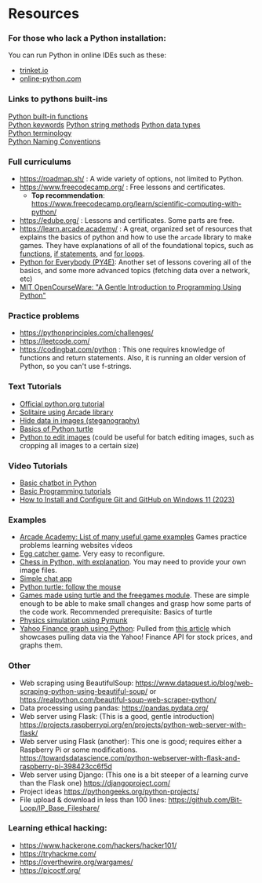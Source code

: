 # Resources

### For those who lack a Python installation:

You can run Python in online IDEs such as these:

- [trinket.io](https://trinket.io/python3)
- [online-python.com](https://www.online-python.com/)

### Links to pythons built-ins

[Python built-in functions](https://docs.python.org/3/library/functions.html)  
[Python keywords](https://realpython.com/python-keywords) 
[Python string methods](https://docs.python.org/3/library/stdtypes.html#string-methods)
[Python data types](https://docs.python.org/3/library/stdtypes.html)  
[Python terminology](https://docs.python.org/3/glossary.html)  
[Python Naming Conventions](https://peps.python.org/pep-0008/#naming-conventions)

### Full curriculums
- https://roadmap.sh/ : A wide variety of options, not limited to Python.
- https://www.freecodecamp.org/ : Free lessons and certificates.
  - **Top recommendation**: https://www.freecodecamp.org/learn/scientific-computing-with-python/
- https://edube.org/ : Lessons and certificates. Some parts are free.
- https://learn.arcade.academy/ : A great, organized set of resources that explains the basics of python and how to use the `arcade` library to make games. They have explanations of all of the foundational topics, such as [functions](https://learn.arcade.academy/en/latest/chapters/08_functions/functions.html), [if statements](https://learn.arcade.academy/en/latest/chapters/10_if_statements/if_statements.html), and [for loops](https://learn.arcade.academy/en/latest/chapters/11_for_loops/for_loops.html).
- [Python for Everybody (PY4E)](https://www.py4e.com/lessons): Another set of lessons covering all of the basics, and some more advanced topics (fetching data over a network, etc)
- [MIT OpenCourseWare: "A Gentle Introduction to Programming Using Python"](https://ocw.mit.edu/courses/6-189-a-gentle-introduction-to-programming-using-python-january-iap-2008/pages/syllabus/)
  
### Practice problems
- https://pythonprinciples.com/challenges/
- https://leetcode.com/
- https://codingbat.com/python : This one requires knowledge of functions and return statements. Also, it is running an older version of Python, so you can't use f-strings. 

### Text Tutorials
- [Official python.org tutorial](https://docs.python.org/3/tutorial/index.html)
- [Solitaire using Arcade library](https://api.arcade.academy/en/latest/tutorials/card_game/)
- [Hide data in images (steganography)](https://www.thepythoncode.com/article/hide-secret-data-in-images-using-steganography-python)
- [Basics of Python turtle](https://realpython.com/beginners-guide-python-turtle/)
- [Python to edit images](https://realpython.com/image-processing-with-the-python-pillow-library/) (could be useful for batch editing images, such as cropping all images to a certain size)

### Video Tutorials
- [Basic chatbot in Python](https://www.youtube.com/watch?v=CkkjXTER2KE)
- [Basic Programming tutorials](https://www.youtube.com/c/programmingwithmosh) 
- [How to Install and Configure Git and GitHub on Windows 11 (2023)](https://www.youtube.com/watch?v=AdzKzlp66sQ) 

### Examples
- [Arcade Academy: List of many useful game examples](https://api.arcade.academy/en/latest/examples/)
Games practice problems learning websites videos
- [Egg catcher game](https://github.com/SmallLion/Python-Projects/blob/main/egg_catcher.py). Very easy to reconfigure.
- [Chess in Python, with explanation](https://levelup.gitconnected.com/chess-python-ca4532c7f5a4). You may need to provide your own image files.
- [Simple chat app](https://github.com/KetanSingh11/SimpleChatApp)
- [Python turtle: follow the mouse](https://stackoverflow.com/questions/47598953/how-to-make-the-turtle-follow-the-mouse-in-python-3-6)
- [Games made using turtle and the freegames module](https://grantjenks.com/docs/freegames/). These are simple enough to be able to make small changes and grasp how some parts of the code work. Recommended prerequisite: Basics of turtle
- [Physics simulation using Pymunk](https://www.pymunk.org/en/latest/examples.html)
- [Yahoo Finance graph using Python](https://gist.github.com/SajidLhessani/69515feb77849ce1456867a924dc74e2#file-yahoo_fin_graph-py): Pulled from [this article](https://towardsdatascience.com/python-how-to-get-live-market-data-less-than-0-1-second-lag-c85ee280ed93) which showcases pulling data via the Yahoo! Finance API for stock prices, and graphs them. 

### Other
- Web scraping using BeautifulSoup: https://www.dataquest.io/blog/web-scraping-python-using-beautiful-soup/ or https://realpython.com/beautiful-soup-web-scraper-python/
- Data processing using pandas: https://pandas.pydata.org/
- Web server using Flask: (This is a good, gentle introduction) https://projects.raspberrypi.org/en/projects/python-web-server-with-flask/
- Web server using Flask (another): This one is good; requires either a Raspberry Pi or some modifications. https://towardsdatascience.com/python-webserver-with-flask-and-raspberry-pi-398423cc6f5d
- Web server using Django: (This one is a bit steeper of a learning curve than the Flask one) https://djangoproject.com/ 
- Project ideas https://pythongeeks.org/python-projects/
- File upload & download in less than 100 lines: https://github.com/Bit-Loop/IP_Base_Fileshare/

  
### Learning ethical hacking:
  - https://www.hackerone.com/hackers/hacker101/
  - https://tryhackme.com/
  - https://overthewire.org/wargames/
  - https://picoctf.org/
  
